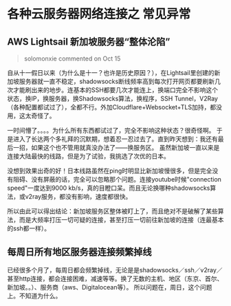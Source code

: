 # 各种云服务器网络连接之 常见异常


## AWS Lightsail 新加坡服务器“整体沦陷”

> solomonxie commented on Oct 15

自从十一假日以来（为什么是十一？也许是历史原因？），在Lightsail里创建的新加坡服务器就一直不稳定，shadowsocks断线频率高到每次打开网页都要刷新几次才能刷出来的地步。连基本的SSH都要几次才能连上，换端口完全不影响这个状态，换IP，换服务器，换Shadowsocks算法，换程序，SSH Tunnel，V2Ray（各种配置都试过了），全都不行。外加Cloudflare+Websocket+TLS加持，都没用，这太奇怪了。

一时间懵了。。。。为什么所有东西都试过了，完全不影响这种状态？很奇怪啊。
于是进入了长达两个多礼拜的沉默期，想着忍一忍过去了。直到昨天想到：我还有最后一招，如果这个也不管用就真没办法了——换服务区。
虽然新加坡一直以来是连接大陆最快的线路，但是为了试验，我挑选了次优的日本。

没想到效果出奇的好！日本线路虽然在ping时明显比新加坡慢很多，但是完全没有阻碍、没有屏蔽的话，完全可以忽略那个问题。连接youtube时候"connection speed"一度达到9000 kb/s，真的目瞪口呆。而且无论换哪种shadowsocks算法，或v2ray服务，都没有影响，速度都很快。

所以由此可以得出结论：新加坡服务区整体被盯上了，而且绝对不是破解了某些算法，而是大频率打压一切可疑的连接，甚至打压一切前往新加坡的连接（连最基本的ssh都一样）。




## 每周日所有地区服务器连接频繁掉线
已经很多个月了，每周日都会频繁掉线，无论是是shadowsocks／ssh／v2ray／甚至http连接，都会连接困难，减速等等。换了无数的主机、地区（东京、首尔、新加坡。。）、服务商（aws、Digitalocean等）。
所以问题在，周日，这个问题上。不知道为什么。